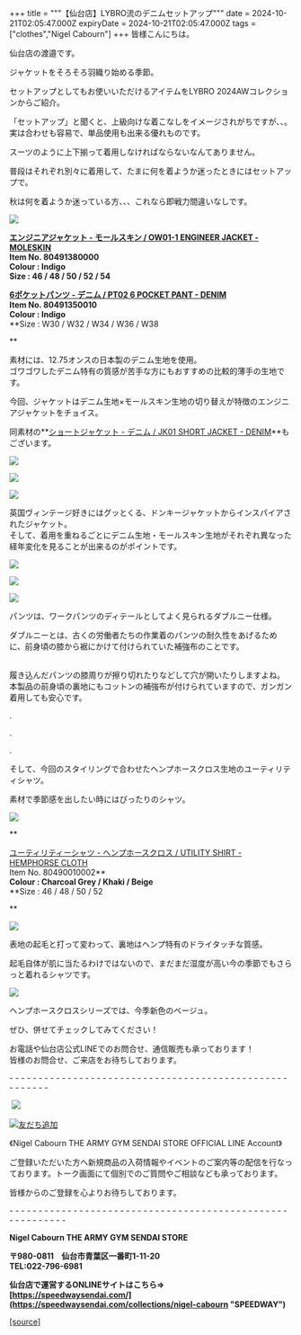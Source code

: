 +++
title = """【仙台店】LYBRO流のデニムセットアップ"""
date = 2024-10-21T02:05:47.000Z
expiryDate = 2024-10-21T02:05:47.000Z
tags = ["clothes","Nigel Cabourn"]
+++
皆様こんにちは。  
  
仙台店の渡邉です。  
  
  
ジャケットをそろそろ羽織り始める季節。  
  
セットアップとしてもお使いいただけるアイテムをLYBRO 2024AWコレクションからご紹介。  
  
  
「セットアップ」と聞くと、上級向けな着こなしをイメージされがちですが、、。  
実は合わせも容易で、単品使用も出来る優れものです。  
  
スーツのように上下揃って着用しなければならないなんてありません。  
  
普段はそれぞれ別々に着用して、たまに何を着ようか迷ったときにはセットアップで。  
  
秋は何を着ようか迷っている方、、、これなら即戦力間違いなしです。  
  

![](https://cdn.shopify.com/s/files/1/0094/9295/5196/files/IMG_3416_acfdced3-4cb1-43af-8165-6cba012b8274_600x600.jpg?v=1729330953)

  
  
**[エンジニアジャケット - モールスキン / OW01-1 ENGINEER JACKET - MOLESKIN](https://cabourn.jp/products/80491380000)**  
**Item No. 80491380000**  
**Colour : Indigo**  
**Size : 46 / 48 / 50 / 52 / 54**  
  
  
[**6ポケットパンツ - デニム / PT02 6 POCKET PANT - DENIM**](https://cabourn.jp/products/80491350010)  
**Item No. 80491350010**  
**Colour : Indigo**  
**Size : W30 / W32 / W34 / W36 / W38  
  
**

素材には、12.75オンスの日本製のデニム生地を使用。  
ゴワゴワしたデニム特有の質感が苦手な方にもおすすめの比較的薄手の生地です。  
  
今回、ジャケットはデニム生地×モールスキン生地の切り替えが特徴のエンジニアジャケットをチョイス。  
  
同素材の**[ショートジャケット - デニム / JK01 SHORT JACKET - DENIM](https://cabourn.jp/products/80491330010)**もございます。  
  
  

![](https://cdn.shopify.com/s/files/1/0094/9295/5196/files/IMG_3419_600x600.jpg?v=1729330996)

![](https://cdn.shopify.com/s/files/1/0094/9295/5196/files/IMG_3426_600x600.jpg?v=1729330996)

![](https://cdn.shopify.com/s/files/1/0094/9295/5196/files/IMG_3423_600x600.jpg?v=1729330996)  
  
  
英国ヴィンテージ好きにはグッとくる、ドンキージャケットからインスパイアされたジャケット。  
そして、着用を重ねるごとにデニム生地・モールスキン生地がそれぞれ異なった経年変化を見ることが出来るのがポイントです。  
  
  

![](https://cdn.shopify.com/s/files/1/0094/9295/5196/files/IMG_3427_052b9e42-59bc-478b-94c8-5cef32684dc2_600x600.jpg?v=1729331064)  
  
  

![](https://cdn.shopify.com/s/files/1/0094/9295/5196/files/IMG_3433_600x600.jpg?v=1729331064)  
  
  

![](https://cdn.shopify.com/s/files/1/0094/9295/5196/files/IMG_3429_600x600.jpg?v=1729331063)

パンツは、ワークパンツのディテールとしてよく見られるダブルニー仕様。  
  
ダブルニーとは、古くの労働者たちの作業着のパンツの耐久性をあげるために、前身頃の膝から裾にかけて付けられていた補強布のことです。  
   
  
履き込んだパンツの膝周りが擦り切れたりなどして穴が開いたりしますよね。  
本製品の前身頃の裏地にもコットンの補強布が付けられていますので、ガンガン着用しても安心です。  
  

.

.

.

  
そして、今回のスタイリングで合わせたヘンプホースクロス生地のユーティリティシャツ。  
  
素材で季節感を出したい時にはぴったりのシャツ。  
  

![](https://cdn.shopify.com/s/files/1/0094/9295/5196/files/IMG_3437_2012152e-f737-46af-8611-f049643e643e_600x600.jpg?v=1729331125)

**  
  
[ユーティリティーシャツ - ヘンプホースクロス / UTILITY SHIRT - HEMPHORSE CLOTH](https://cabourn.jp/products/80490010002)  
Item No. 80490010002**  
**Colour : Charcoal Grey / Khaki / Beige**  
**Size : 46 / 48 / 50 / 52  
  
  
**

![](https://cdn.shopify.com/s/files/1/0094/9295/5196/files/IMG_3441_480x480.jpg?v=1729331125)  
  
  
表地の起毛と打って変わって、裏地はヘンプ特有のドライタッチな質感。  
  
起毛自体が肌に当たるわけではないので、まだまだ湿度が高い今の季節でもさらっと着れるシャツです。  
  
  

![](https://cdn.shopify.com/s/files/1/0094/9295/5196/files/IMG_3438_5aa585db-bc66-4fb4-8de5-17f506cf9a80_480x480.jpg?v=1729331124)  
  
ヘンプホースクロスシリーズでは、今季新色のベージュ。

  
ぜひ、併せてチェックしてみてください！

  
  
お電話や仙台店公式LINEでのお問合せ、通信販売も承っております！  
皆様のお問合せ、ご来店をお待ちしております。  
  

\- - - - - - - - - - - - - - - - - - - - - - - - - - - - - - - - - - - - - - - - - - - - - - - - - - - - - - -  

 ![](https://cdn.shopify.com/s/files/1/0094/9295/5196/files/M_gainfriends_qr_480x480.png?v=1656066888)

[![友だち追加](https://scdn.line-apps.com/n/line_add_friends/btn/ja.png)](https://lin.ee/RCGlggT)

《Nigel Cabourn THE ARMY GYM SENDAI STORE OFFICIAL LINE Account》

ご登録いただいた方へ新規商品の入荷情報やイベントのご案内等の配信を行なっております。トーク画面にて個別でのご質問やご相談なども承っております。

皆様からのご登録を心よりお待ちしております。

\- - - - - - - - - - - - - - - - - - - - - - - - - - - - - - - - - - - - - - - - - - - - - - - - - - - - - - - - - - 

**Nigel Cabourn THE ARMY GYM SENDAI STORE**

**〒980-0811　仙台市青葉区一番町1-11-20  
TEL:022-796-6981**

**仙台店で運営するONLINEサイトはこちら⇒　[https://speedwaysendai.com/](https://speedwaysendai.com/collections/nigel-cabourn "SPEEDWAY")**

[[source]](https://cabourn.jp/blogs/shop-info/sendai20241021)
